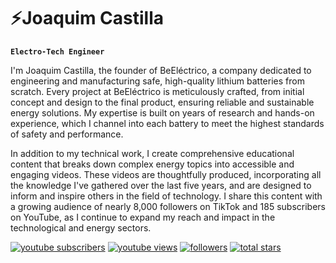 # ⚡Joaquim Castilla

**`Electro-Tech Engineer`**

I'm Joaquim Castilla, the founder of BeEléctrico, a company dedicated to engineering and manufacturing safe, high-quality lithium batteries from scratch. Every project at BeEléctrico is meticulously crafted, from initial concept and design to the final product, ensuring reliable and sustainable energy solutions. My expertise is built on years of research and hands-on experience, which I channel into each battery to meet the highest standards of safety and performance.

In addition to my technical work, I create comprehensive educational content that breaks down complex energy topics into accessible and engaging videos. These videos are thoughtfully produced, incorporating all the knowledge I've gathered over the last five years, and are designed to inform and inspire others in the field of technology. I share this content with a growing audience of nearly 8,000 followers on TikTok and 185 subscribers on YouTube, as I continue to expand my reach and impact in the technological and energy sectors.

<p align="left">
      <a href="https://www.youtube.com/c/beelectrico?sub_confirmation=1">
         <img alt="youtube subscribers" title="Subscribe to my YouTube channel" src="https://custom-icon-badges.demolab.com/youtube/channel/subscribers/UCdOpugynTM2avPSjIAsRIDQ?color=%23E05D44&label=SUBSCRIBE&logo=video&logoColor=white&style=for-the-badge&labelColor=CE4630"/></a> 
      <a href="https://www.youtube.com/c/beelectrico">
         <img alt="youtube views" title="YouTube views" src="https://custom-icon-badges.demolab.com/youtube/channel/views/UCdOpugynTM2avPSjIAsRIDQ?color=%23E1AD0E&logo=eye&logoColor=white&style=for-the-badge&labelColor=C79600"/></a> 
      <a href="https://github.com/JoaquimCastillaIzquierdo?tab=followers">
         <img alt="followers" title="Follow me on Github" src="https://custom-icon-badges.demolab.com/github/followers/JoaquimCastillaIzquierdo?color=236ad3&labelColor=1155ba&style=for-the-badge&logo=person-add&label=Follow&logoColor=white"/></a>
      <a href="https://github.com/JoaquimCastillaIzquierdo?tab=repositories&sort=stargazers">
         <img alt="total stars" title="Total stars on GitHub" src="https://custom-icon-badges.demolab.com/github/stars/JoaquimCastillaIzquierdo?color=55960c&style=for-the-badge&labelColor=488207&logo=star"/></a>
   </p>


<!--
**JoaquimCastillaIzquierdo/JoaquimCastillaIzquierdo** is a ✨ _special_ ✨ repository because its `README.md` (this file) appears on your GitHub profile.

Here are some ideas to get you started:

- 🔭 I’m currently working on ...
- 🌱 I’m currently learning ...
- 👯 I’m looking to collaborate on ...
- 🤔 I’m looking for help with ...
- 💬 Ask me about ...
- 📫 How to reach me: ...
- 😄 Pronouns: ...
- ⚡ Fun fact: ...
-->
